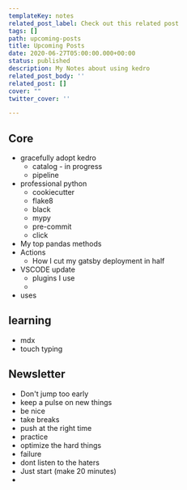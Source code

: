 ```yaml
---
templateKey: notes
related_post_label: Check out this related post
tags: []
path: upcoming-posts
title: Upcoming Posts
date: 2020-06-27T05:00:00.000+00:00
status: published
description: My Notes about using kedro
related_post_body: ''
related_post: []
cover: ""
twitter_cover: ''

---
```



## Core

* gracefully adopt kedro
    * catalog - in progress
    * pipeline
* professional python
    * cookiecutter
    * flake8
    * black
    * mypy
    * pre-commit
    * click
* My top pandas methods
* Actions
    * How I cut my gatsby deployment in half
* VSCODE update
    * plugins I use
    *
* uses

## learning

* mdx
* touch typing

## Newsletter

* Don't jump too early
* keep a pulse on new things
* be nice
* take breaks
* push at the right time
* practice
* optimize the hard things
* failure
* dont listen to the haters
* Just start (make 20 minutes)
*
